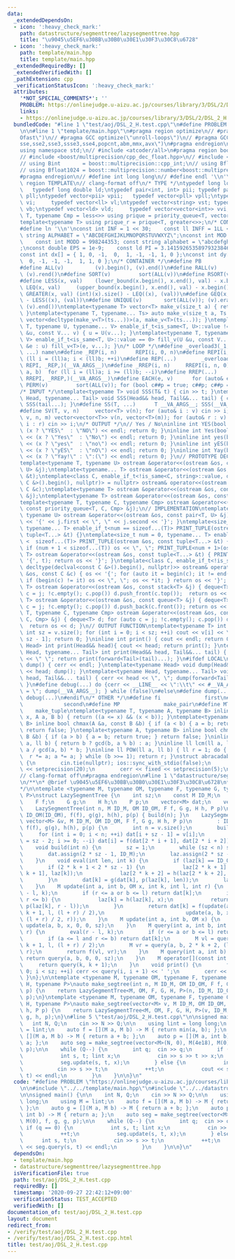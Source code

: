 ```yaml
---
data:
  _extendedDependsOn:
  - icon: ':heavy_check_mark:'
    path: datastructure/segmenttree/lazysegmenttree.hpp
    title: "\u9045\u5EF6\u30BB\u30B0\u30E1\u30F3\u30C8\u6728"
  - icon: ':heavy_check_mark:'
    path: template/main.hpp
    title: template/main.hpp
  _extendedRequiredBy: []
  _extendedVerifiedWith: []
  _pathExtension: cpp
  _verificationStatusIcon: ':heavy_check_mark:'
  attributes:
    '*NOT_SPECIAL_COMMENTS*': ''
    PROBLEM: https://onlinejudge.u-aizu.ac.jp/courses/library/3/DSL/2/DSL_2_H
    links:
    - https://onlinejudge.u-aizu.ac.jp/courses/library/3/DSL/2/DSL_2_H
  bundledCode: "#line 1 \"test/aoj/DSL_2_H.test.cpp\"\n#define PROBLEM \"https://onlinejudge.u-aizu.ac.jp/courses/library/3/DSL/2/DSL_2_H\"\
    \n\n#line 1 \"template/main.hpp\"\n#pragma region optimize\n// #pragma GCC optimize(\"\
    Ofast\")\n// #pragma GCC optimize(\"unroll-loops\")\n// #pragma GCC target(\"\
    sse,sse2,sse3,ssse3,sse4,popcnt,abm,mmx,avx\")\n#pragma endregion\n#include <bits/stdc++.h>\n\
    using namespace std;\n// #include <atcoder/all>\n#pragma region boost multiprecision\n\
    // #include <boost/multiprecision/cpp_dec_float.hpp>\n// #include <boost/multiprecision/cpp_int.hpp>\n\
    // using Bint       = boost::multiprecision::cpp_int;\n// using Bfloat32   = boost::multiprecision::number<boost::multiprecision::cpp_dec_float<32>>;\n\
    // using Bfloat1024 = boost::multiprecision::number<boost::multiprecision::cpp_dec_float<1024>>;\n\
    #pragma endregion\n// #define int long long\n// #define endl '\\n'\n\n#pragma\
    \ region TEMPLATE\n// clang-format off\n/* TYPE */\ntypedef long long ll;    \
    \   typedef long double ld;\ntypedef pair<int, int> pii; typedef pair<ll, ll>\
    \ pll;\ntypedef vector<pii> vpii;   typedef vector<pll> vpll;\ntypedef vector<int>\
    \ vi;     typedef vector<ll> vl;\ntypedef vector<string> vst; typedef vector<bool>\
    \ vb;\ntypedef vector<ld> vld;     typedef vector<vector<int>> vvi;\ntemplate<typename\
    \ T, typename Cmp = less<>> using prique = priority_queue<T, vector<T>, Cmp>;\n\
    template<typename T> using prique_r = prique<T, greater<>>;\n/* CONSTANT */\n\
    #define ln '\\n'\nconst int INF = 1 << 30;    const ll INFF = 1LL << 60;  const\
    \ string ALPHABET = \"ABCDEFGHIJKLMNOPQRSTUVWXYZ\";\nconst int MOD = 1e9 + 7;\
    \    const int MODD = 998244353; const string alphabet = \"abcdefghijklmnopqrstuvwxyz\"\
    ;\nconst double EPS = 1e-9;    const ld PI = 3.14159265358979323846264338327950288;\n\
    const int dx[] = { 1, 0, -1,  0,  1, -1, -1, 1, 0 };\nconst int dy[] = { 0, 1,\
    \  0, -1, -1, -1,  1, 1, 0 };\n/* CONTAINER */\n#define PB              emplace_back\n\
    #define ALL(v)          (v).begin(), (v).end()\n#define RALL(v)         (v).rbegin(),\
    \ (v).rend()\n#define SORT(v)         sort(ALL(v))\n#define RSORT(v)        sort(RALL(v))\n\
    #define LESS(x, val)    (lower_bound(x.begin(), x.end(), val) - x.begin())\n#define\
    \ LEQ(x, val)     (upper_bound(x.begin(), x.end(), val) - x.begin())\n#define\
    \ GREATER(x, val) (int)(x).size() - LEQ((x), (val))\n#define GEQ(x, val)     (int)(x).size()\
    \ - LESS((x), (val))\n#define UNIQUE(v)       sort(ALL(v)); (v).erase(unique(ALL(v)),\
    \ (v).end())\ntemplate<typename T> vector<T> make_v(size_t a) { return vector<T>(a);\
    \ }\ntemplate<typename T, typename... Ts> auto make_v(size_t a, Ts... ts) { return\
    \ vector<decltype(make_v<T>(ts...))>(a, make_v<T>(ts...)); }\ntemplate<typename\
    \ T, typename U, typename... V> enable_if_t<is_same<T, U>::value != 0> fill_v(U\
    \ &u, const V... v) { u = U(v...); }\ntemplate<typename T, typename U, typename...\
    \ V> enable_if_t<is_same<T, U>::value == 0> fill_v(U &u, const V... v) { for (auto\
    \ &e : u) fill_v<T>(e, v...); }\n/* LOOP */\n#define _overload3(_1, _2, _3, name,\
    \ ...) name\n#define _REP(i, n)      REPI(i, 0, n)\n#define REPI(i, a, b)   for\
    \ (ll i = (ll)a; i < (ll)b; ++i)\n#define REP(...)        _overload3(__VA_ARGS__,\
    \ REPI, _REP,)(__VA_ARGS__)\n#define _RREP(i, n)     RREPI(i, n, 0)\n#define RREPI(i,\
    \ a, b)  for (ll i = (ll)a; i >= (ll)b; --i)\n#define RREP(...)       _overload3(__VA_ARGS__,\
    \ RREPI, _RREP,)(__VA_ARGS__)\n#define EACH(e, v)      for (auto& e : v)\n#define\
    \ PERM(v)         sort(ALL(v)); for (bool c##p = true; c##p; c##p = next_permutation(ALL(v)))\n\
    /* INPUT */\ntemplate<typename T> void SSS(T& t) { cin >> t; }\ntemplate<typename\
    \ Head, typename... Tail> void SSS(Head&& head, Tail&&... tail) { cin >> head;\
    \ SSS(tail...); }\n#define SS(T, ...)      T __VA_ARGS__; SSS(__VA_ARGS__);\n\
    #define SV(T, v, n)     vector<T> v(n); for (auto& i : v) cin >> i;\n#define SVV(T,\
    \ v, n, m) vector<vector<T>> v(n, vector<T>(m)); for (auto& r : v) for (auto&\
    \ i : r) cin >> i;\n/* OUTPUT */\n// Yes / No\ninline int YES(bool x) { cout <<\
    \ (x ? \"YES\"  : \"NO\") << endl; return 0; }\ninline int Yes(bool x) { cout\
    \ << (x ? \"Yes\"  : \"No\") << endl; return 0; }\ninline int yes(bool x) { cout\
    \ << (x ? \"yes\"  : \"no\") << endl; return 0; }\ninline int yES(bool x) { cout\
    \ << (x ? \"yES\"  : \"nO\") << endl; return 0; }\ninline int Yay(bool x) { cout\
    \ << (x ? \"Yay!\" : \":(\") << endl; return 0; }\n// PROTOTYPE DECLARATION\n\
    template<typename T, typename U> ostream &operator<<(ostream &os, const pair<T,\
    \ U> &j);\ntemplate<typename... T> ostream &operator<<(ostream &os, const tuple<T...>\
    \ &t);\ntemplate<class C, enable_if_t<!is_same<C, string>::value, decltype(declval<const\
    \ C &>().begin(), nullptr)> = nullptr> ostream& operator<<(ostream &os, const\
    \ C &c);\ntemplate<typename T> ostream &operator<<(ostream &os, const stack<T>\
    \ &j);\ntemplate<typename T> ostream &operator<<(ostream &os, const queue<T> &j);\n\
    template<typename T, typename C, typename Cmp> ostream &operator<<(ostream &os,\
    \ const priority_queue<T, C, Cmp> &j);\n// IMPLEMENTATION\ntemplate<typename T,\
    \ typename U> ostream &operator<<(ostream &os, const pair<T, U> &j) { return os\
    \ << '{' << j.first << \", \" << j.second << '}'; }\ntemplate<size_t num = 0,\
    \ typename... T> enable_if_t<num == sizeof...(T)> PRINT_TUPLE(ostream &os, const\
    \ tuple<T...> &t) {}\ntemplate<size_t num = 0, typename... T> enable_if_t<num\
    \ <  sizeof...(T)> PRINT_TUPLE(ostream &os, const tuple<T...> &t) { os << get<num>(t);\
    \ if (num + 1 < sizeof...(T)) os << \", \"; PRINT_TUPLE<num + 1>(os, t); }\ntemplate<typename...\
    \ T> ostream &operator<<(ostream &os, const tuple<T...> &t) { PRINT_TUPLE(os <<\
    \ '{', t); return os << '}'; }\ntemplate<class C, enable_if_t<!is_same<C, string>::value,\
    \ decltype(declval<const C &>().begin(), nullptr)>> ostream& operator<<(ostream\
    \ &os, const C &c) { os << '{'; for (auto it = begin(c); it != end(c); it++) {\
    \ if (begin(c) != it) os << \", \"; os << *it; } return os << '}'; }\ntemplate<typename\
    \ T> ostream &operator<<(ostream &os, const stack<T> &j) { deque<T> d; for (auto\
    \ c = j; !c.empty(); c.pop()) d.push_front(c.top());  return os << d; }\ntemplate<typename\
    \ T> ostream &operator<<(ostream &os, const queue<T> &j) { deque<T> d; for (auto\
    \ c = j; !c.empty(); c.pop()) d.push_back(c.front()); return os << d; }\ntemplate<typename\
    \ T, typename C, typename Cmp> ostream &operator<<(ostream &os, const priority_queue<T,\
    \ C, Cmp> &j) { deque<T> d; for (auto c = j; !c.empty(); c.pop()) d.push_front(c.top());\
    \  return os << d; }\n// OUTPUT FUNCTION\ntemplate<typename T> int PV(T &v) {\
    \ int sz = v.size(); for (int i = 0; i < sz; ++i) cout << v[i] << \" \\n\"[i ==\
    \ sz - 1]; return 0; }\ninline int print() { cout << endl; return 0; }\ntemplate<typename\
    \ Head> int print(Head&& head){ cout << head; return print(); }\ntemplate<typename\
    \ Head, typename... Tail> int print(Head&& head, Tail&&... tail) { cout << head\
    \ << \" \"; return print(forward<Tail>(tail)...); }\n#ifdef LOCAL\ninline void\
    \ dump() { cerr << endl; }\ntemplate<typename Head> void dump(Head&& head) { cerr\
    \ << head; dump(); }\ntemplate<typename Head, typename... Tail> void dump(Head&&\
    \ head, Tail&&... tail) { cerr << head << \", \"; dump(forward<Tail>(tail)...);\
    \ }\n#define debug(...) do {cerr << __LINE__ << \":\\t\" << #__VA_ARGS__ << \"\
    \ = \"; dump(__VA_ARGS__); } while (false)\n#else\n#define dump(...)\n#define\
    \ debug(...)\n#endif\n/* OTHER */\n#define fi              first\n#define se \
    \             second\n#define MP              make_pair\n#define MT          \
    \    make_tuple\ntemplate<typename T, typename A, typename B> inline bool between(T\
    \ x, A a, B b) { return ((a <= x) && (x < b)); }\ntemplate<typename A, typename\
    \ B> inline bool chmax(A &a, const B &b) { if (a < b) { a = b; return true; }\
    \ return false; }\ntemplate<typename A, typename B> inline bool chmin(A &a, const\
    \ B &b) { if (a > b) { a = b; return true; } return false; }\ninline ll gcd(ll\
    \ a, ll b) { return b ? gcd(b, a % b) : a; }\ninline ll lcm(ll a, ll b) { return\
    \ a / gcd(a, b) * b; }\ninline ll POW(ll a, ll b) { ll r = 1; do { if (b & 1)\
    \  r *= a; a *= a; } while (b >>= 1); return r; }\nstruct abracadabra {\n    abracadabra()\
    \ {\n        cin.tie(nullptr); ios::sync_with_stdio(false);\n        cout << fixed\
    \ << setprecision(20);\n        cerr << fixed << setprecision(5);\n    };\n} ABRACADABRA;\n\
    // clang-format off\n#pragma endregion\n#line 1 \"datastructure/segmenttree/lazysegmenttree.hpp\"\
    \n/**\n* @brief \u9045\u5EF6\u30BB\u30B0\u30E1\u30F3\u30C8\u6728\n* @docs docs/datastructure/segmenttree/lazysegmenttree.md\n\
    */\n\ntemplate <typename M, typename OM, typename F, typename G, typename H, typename\
    \ P>\nstruct LazySegmentTree {\n    int sz;\n    const M ID_M;\n    const OM ID_OM;\n\
    \    F f;\n    G g;\n    H h;\n    P p;\n    vector<M> dat;\n    vector<OM> laz;\n\
    \    LazySegmentTree(int n, M ID_M, OM ID_OM, F f, G g, H h, P p)\n        : ID_M(ID_M),\
    \ ID_OM(ID_OM), f(f), g(g), h(h), p(p) { build(n); }\n    LazySegmentTree(const\
    \ vector<M> &v, M ID_M, OM ID_OM, F f, G g, H h, P p)\n        : ID_M(ID_M), ID_OM(ID_OM),\
    \ f(f), g(g), h(h), p(p) {\n        int n = v.size();\n        build(n);\n   \
    \     for (int i = 0; i < n; ++i) dat[i + sz - 1] = v[i];\n        for (int i\
    \ = sz - 2; i >= 0; --i) dat[i] = f(dat[2 * i + 1], dat[2 * i + 2]);\n    }\n\
    \    void build(int n) {\n        sz = 1;\n        while (sz < n) sz <<= 1;\n\
    \        dat.assign(2 * sz - 1, ID_M);\n        laz.assign(2 * sz - 1, ID_OM);\n\
    \    }\n    void eval(int len, int k) {\n        if (laz[k] == ID_OM) return;\n\
    \        if (2 * k + 1 < 2 * sz - 1) {\n            laz[2 * k + 1] = h(laz[2 *\
    \ k + 1], laz[k]);\n            laz[2 * k + 2] = h(laz[2 * k + 2], laz[k]);\n\
    \        }\n        dat[k] = g(dat[k], p(laz[k], len));\n        laz[k] = ID_OM;\n\
    \    }\n    M update(int a, int b, OM x, int k, int l, int r) {\n        eval(r\
    \ - l, k);\n        if (r <= a or b <= l) return dat[k];\n        if (a <= l and\
    \ r <= b) {\n            laz[k] = h(laz[k], x);\n            return g(dat[k],\
    \ p(laz[k], r - l));\n        }\n        return dat[k] = f(update(a, b, x, 2 *\
    \ k + 1, l, (l + r) / 2),\n                          update(a, b, x, 2 * k + 2,\
    \ (l + r) / 2, r));\n    }\n    M update(int a, int b, OM x) {\n        return\
    \ update(a, b, x, 0, 0, sz);\n    }\n    M query(int a, int b, int k, int l, int\
    \ r) {\n        eval(r - l, k);\n        if (r <= a or b <= l) return ID_M;\n\
    \        if (a <= l and r <= b) return dat[k];\n        M vl = query(a, b, 2 *\
    \ k + 1, l, (l + r) / 2);\n        M vr = query(a, b, 2 * k + 2, (l + r) / 2,\
    \ r);\n        return f(vl, vr);\n    }\n    M query(int a, int b) {\n       \
    \ return query(a, b, 0, 0, sz);\n    }\n    M operator[](const int &k) {\n   \
    \     return query(k, k + 1);\n    }\n    void print() {\n        for (int i =\
    \ 0; i < sz; ++i) cerr << query(i, i + 1) << ' ';\n        cerr << endl;\n   \
    \ }\n};\n\ntemplate <typename M, typename OM, typename F, typename G, typename\
    \ H, typename P>\nauto make_segtree(int n, M ID_M, OM ID_OM, F f, G g, H h, P\
    \ p) {\n    return LazySegmentTree<M, OM, F, G, H, P>(n, ID_M, ID_OM, f, g, h,\
    \ p);\n}\ntemplate <typename M, typename OM, typename F, typename G, typename\
    \ H, typename P>\nauto make_segtree(vector<M> v, M ID_M, OM ID_OM, F f, G g, H\
    \ h, P p) {\n    return LazySegmentTree<M, OM, F, G, H, P>(v, ID_M, ID_OM, f,\
    \ g, h, p);\n}\n#line 5 \"test/aoj/DSL_2_H.test.cpp\"\n\nsigned main() {\n\n \
    \   int N, Q;\n    cin >> N >> Q;\n\n    using lint = long long;\n    using M\
    \ = lint;\n    auto f = [](M a, M b) -> M { return min(a, b); };\n    auto g =\
    \ [](M a, M b) -> M { return a + b; };\n    auto p = [](M a, int b) -> M { return\
    \ a; };\n    auto seg = make_segtree(vector<M>(N, 0), M(4e18), M(0), f, g, g,\
    \ p);\n\n    while (Q--) {\n        int q;  cin >> q;\n        if (q == 0) {\n\
    \            int s, t; lint x;\n            cin >> s >> t >> x;\n            ++t;\n\
    \            seg.update(s, t, x);\n        } else {\n            int s, t;\n \
    \           cin >> s >> t;\n            ++t;\n            cout << seg.query(s,\
    \ t) << endl;\n        }\n    }\n\n}\n"
  code: "#define PROBLEM \"https://onlinejudge.u-aizu.ac.jp/courses/library/3/DSL/2/DSL_2_H\"\
    \n\n#include \"../../template/main.hpp\"\n#include \"../../datastructure/segmenttree/lazysegmenttree.hpp\"\
    \n\nsigned main() {\n\n    int N, Q;\n    cin >> N >> Q;\n\n    using lint = long\
    \ long;\n    using M = lint;\n    auto f = [](M a, M b) -> M { return min(a, b);\
    \ };\n    auto g = [](M a, M b) -> M { return a + b; };\n    auto p = [](M a,\
    \ int b) -> M { return a; };\n    auto seg = make_segtree(vector<M>(N, 0), M(4e18),\
    \ M(0), f, g, g, p);\n\n    while (Q--) {\n        int q;  cin >> q;\n       \
    \ if (q == 0) {\n            int s, t; lint x;\n            cin >> s >> t >> x;\n\
    \            ++t;\n            seg.update(s, t, x);\n        } else {\n      \
    \      int s, t;\n            cin >> s >> t;\n            ++t;\n            cout\
    \ << seg.query(s, t) << endl;\n        }\n    }\n\n}\n"
  dependsOn:
  - template/main.hpp
  - datastructure/segmenttree/lazysegmenttree.hpp
  isVerificationFile: true
  path: test/aoj/DSL_2_H.test.cpp
  requiredBy: []
  timestamp: '2020-09-27 22:42:12+09:00'
  verificationStatus: TEST_ACCEPTED
  verifiedWith: []
documentation_of: test/aoj/DSL_2_H.test.cpp
layout: document
redirect_from:
- /verify/test/aoj/DSL_2_H.test.cpp
- /verify/test/aoj/DSL_2_H.test.cpp.html
title: test/aoj/DSL_2_H.test.cpp
---
```

